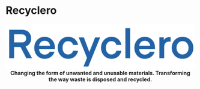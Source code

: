 # Recyclero

<p align="center">
<img alt="Recyclero" src="assets/recyclero.png"><br>
<b>Changing the form of unwanted and unusable materials. Transforming the way waste is disposed and recycled.</b><br>
</p>